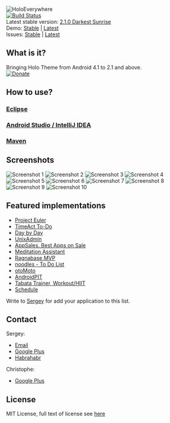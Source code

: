 ![HoloEverywhere](https://github.com/Prototik/HoloEverywhere/raw/gh-pages/github-res/logo.png "HoloEverywhere")  
[![Build Status](https://travis-ci.org/Prototik/HoloEverywhere.png?branch=master)](https://travis-ci.org/Prototik/HoloEverywhere)  
Latest stable version: [2.1.0 Darkest Sunrise](https://github.com/Prototik/HoloEverywhere/releases/tag/v2.1.0)  
Demo: [Stable][APKDemoStable] | [Latest][APKDemoLatest]  
Issues: [Stable][APKIssuesStable] | [Latest][APKIssuesLatest]

## What is it?
Bringing Holo Theme from Android 4.1 to 2.1 and above.  
[![Donate](https://github.com/Prototik/HoloEverywhere/raw/gh-pages/github-res/donate_button.png)][Donate]

## How to use?
### [Eclipse](https://github.com/Prototik/HoloEverywhere/wiki/Import-in-IDE#eclipse)
### [Android Studio / IntelliJ IDEA](https://github.com/Prototik/HoloEverywhere/wiki/Import-in-IDE#android-studio--intellij-idea)
### [Maven](https://github.com/Prototik/HoloEverywhere/wiki/Import-in-IDE#maven)

## Screenshots
![Screenshot 1](https://github.com/Prototik/HoloEverywhere/raw/gh-pages/img/screenshots/1.png "Screenshot 1")
![Screenshot 2](https://github.com/Prototik/HoloEverywhere/raw/gh-pages/img/screenshots/2.png "Screenshot 2")
![Screenshot 3](https://github.com/Prototik/HoloEverywhere/raw/gh-pages/img/screenshots/3.png "Screenshot 3")
![Screenshot 4](https://github.com/Prototik/HoloEverywhere/raw/gh-pages/img/screenshots/4.png "Screenshot 4")
![Screenshot 5](https://github.com/Prototik/HoloEverywhere/raw/gh-pages/img/screenshots/5.png "Screenshot 5")
![Screenshot 6](https://github.com/Prototik/HoloEverywhere/raw/gh-pages/img/screenshots/6.png "Screenshot 6")
![Screenshot 7](https://github.com/Prototik/HoloEverywhere/raw/gh-pages/img/screenshots/7.png "Screenshot 7")
![Screenshot 8](https://github.com/Prototik/HoloEverywhere/raw/gh-pages/img/screenshots/8.png "Screenshot 8")
![Screenshot 9](https://github.com/Prototik/HoloEverywhere/raw/gh-pages/img/screenshots/9.png "Screenshot 9")
![Screenshot 10](https://github.com/Prototik/HoloEverywhere/raw/gh-pages/img/screenshots/10.png "Screenshot 10")

## Featured implementations
 * [Project Euler](https://play.google.com/store/apps/details?id=ie.cathalcoffey.android.projecteuler)
 * [TimeAct To-Do](https://play.google.com/store/apps/details?id=timeact.app.task.manager)
 * [Day by Day](https://play.google.com/store/apps/details?id=ru.infteh.organizer.trial)
 * [UnixAdmin](https://play.google.com/store/apps/details?id=org.kidinov.unixadmin)
 * [AppSales. Best Apps on Sale](https://play.google.com/store/apps/details?id=net.tsapps.appsales)
 * [Meditation Assistant](https://play.google.com/store/apps/details?id=sh.ftp.rocketninelabs.meditationassistant)
 * [Ragnabase MVP](https://play.google.com/store/apps/details?id=com.ragnabase.mvp)
 * [noodles - To Do List](https://play.google.com/store/apps/details?id=com.makeramen.noodles)
 * [otoMoto](https://play.google.com/store/apps/details?id=pl.otomoto)
 * [AndroidPIT](https://play.google.com/store/apps/details?id=de.androidpit.app)
 * [Tabata Trainer, Workout/HIIT](https://play.google.com/store/apps/details?id=igordcard.tabatatrainer)
 * [Schedule](https://play.google.com/store/apps/details?id=pl.project.schedule)

Write to [Sergey](mailto:prototypegamez@gmail.com) for add your application to this list.

## Contact

Sergey:
  * [Email](mailto:prototypegamez@gmail.com "Send email to Sergey")
  * [Google Plus](https://plus.google.com/103272077758668000975/posts "Google Plus")
  * [Habrahabr](http://habrahabr.ru/users/prototik/)
  
Christophe:
  * [Google Plus](https://plus.google.com/108315424589085456181/posts "Google Plus")

## License
MIT License, full text of license see [here][License]

[APKDemoStable]: http://192.241.191.41/demo-stable.apk
[APKDemoLatest]: http://192.241.191.41/demo-latest.apk
[APKIssuesStable]: http://192.241.191.41/issues-stable.apk
[APKIssuesLatest]: http://192.241.191.41/issues-latest.apk
[Donate]: https://www.paypal.com/cgi-bin/webscr?cmd=_donations&business=X7E7U7HNR36YN&lc=US&item_name=HoloEverywhere&currency_code=USD&bn=PP%2dDonationsBF%3adonate_button%2epng%3aNonHosted "Donate"
[Build with Maven]: https://github.com/Prototik/HoloEverywhere/wiki/Maven "Build with maven"
[License]: https://raw.github.com/Prototik/HoloEverywhere/master/LICENSE "MIT License"
